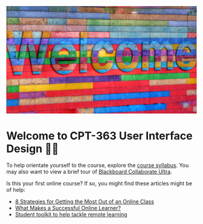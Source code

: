 ![Welcome sign](assets/images/belinda-fewings-6wAGwpsXHE0-unsplash.jpg ':class=banner-image')

# Welcome to CPT-363 User Interface Design 👋🏼  

 To help orientate yourself to the course, explore the [course syllabus](https://canvas.sfu.ca/courses/44038/assignments/syllabus). You may also want to view a brief tour of [Blackboard Collaborate Ultra](https://www.youtube.com/watch?v=1W4sGpVmJaY).

Is this your first online course? If so, you might find these articles might be of help:

* [8 Strategies for Getting the Most Out of an Online Class](https://www.northeastern.edu/graduate/blog/tips-for-taking-online-classes/)
* [What Makes a Successful Online Learner?](https://careerwise.minnstate.edu/education/successonline.html)
* [Student toolkit to help tackle remote learning](https://socialmediaforlearning.com/2020/03/22/guest-post-a-student-toolkit-to-help-you-tackle-remote-learning-written-by-students-for-students/)
